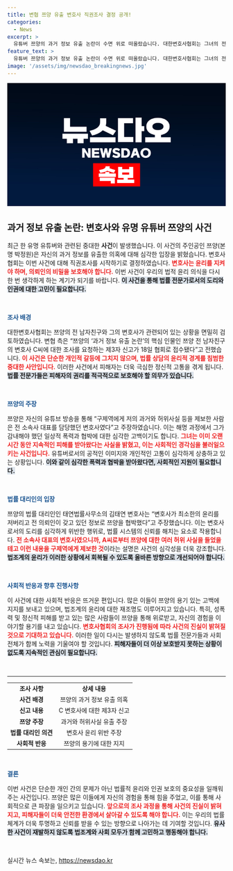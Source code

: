 ```yaml
---
title: 변협 쯔양 유출 변호사 직권조사 결정 공개!
categories:
  - News
excerpt: >
  유튜버 쯔양의 과거 정보 유출 논란이 수면 위로 떠올랐습니다. 대한변호사협회는 그녀의 전 남자친구 변호사를 직권조사하기로 결정하며 사건의 진실이 밝혀질지 주목됩니다!
feature_text: >
  유튜버 쯔양의 과거 정보 유출 논란이 수면 위로 떠올랐습니다. 대한변호사협회는 그녀의 전 남자친구 변호사를 직권조사하기로 결정하며 사건의 진실이 밝혀질지 주목됩니다!
image: '/assets/img/newsdao_breakingnews.jpg'
---
```


<p><img src="/assets/img/newsdao_breakingnews.jpg" alt="pcversion 속보" /></p>

<h2 data-ke-size="size26">과거 정보 유출 논란: 변호사와 유명 유튜버 쯔양의 사건</h2>

<p data-ke-size="size16">
최근 한 유명 유튜버와 관련된 중대한 <b>사건</b>이 발생했습니다. 이 사건의 주인공인 쯔양(본명 박정원)은 자신의 과거 정보를 유출한 의혹에 대해 심각한 입장을 밝혔습니다. 변호사협회는 이번 사건에 대해 직권조사를 시작하기로 결정하였습니다. <b><span style="color: #ee2323;">변호사는 윤리를 지켜야 하며, 의뢰인의 비밀을 보호해야 합니다.</span></b> 이번 사건이 우리의 법적 윤리 의식을 다시 한 번 생각하게 하는 계기가 되기를 바랍니다. <b><span style="background-color: #21538527;">이 사건을 통해 법률 전문가로서의 도리와 인권에 대한 고민이 필요합니다.</span></b>
</p>

<p data-ke-size="size16">&nbsp;</p>

<p><b><span style="color: #1a5490;">조사 배경</span></b></p>

<p data-ke-size="size16">
대한변호사협회는 쯔양의 전 남자친구와 그의 변호사가 관련되어 있는 상황을 면밀히 검토하였습니다. 변협 측은 “쯔양의 ‘과거 정보 유출 논란’의 핵심 인물인 쯔양 전 남자친구의 변호사 C씨에 대한 조사를 요청하는 제3자 신고가 18일 협회로 접수됐다”고 전했습니다. <b><span style="color: #ee2323;">이 사건은 단순한 개인적 갈등에 그치지 않으며, 법률 상담의 윤리적 경계를 침범한 중대한 사안입니다.</span></b> 이러한 사건에서 피해자는 더욱 극심한 정신적 고통을 겪게 됩니다. <b><span style="background-color: #21538527;">법률 전문가들은 피해자의 권리를 적극적으로 보호해야 할 의무가 있습니다.</span></b>
</p>

<p data-ke-size="size16">&nbsp;</p>

<p><b><span style="color: #1a5490;">쯔양의 주장</span></b></p>

<p data-ke-size="size16">
쯔양은 자신의 유튜브 방송을 통해 “구제역에게 저의 과거와 허위사실 등을 제보한 사람은 전 소속사 대표를 담당했던 변호사였다”고 주장하였습니다. 이는 해명 과정에서 그가 감내해야 했던 일상적 폭력과 협박에 대한 심각한 고백이기도 합니다. <b><span style="color: #ee2323;">그녀는 이미 오랜 시간 동안 지속적인 피해를 받아왔다는 사실을 밝혔고, 이는 사회적인 경각심을 불러일으키는 사건입니다.</span></b> 유튜버로서의 공적인 이미지와 개인적인 고통이 심각하게 상충하고 있는 상황입니다. <b><span style="background-color: #21538527;">이와 같이 심각한 폭력과 협박을 받아왔다면, 사회적인 지원이 필요합니다.</span></b>
</p>

<p data-ke-size="size16">&nbsp;</p>

<p><b><span style="color: #1a5490;">법률 대리인의 입장</span></b></p>

<p data-ke-size="size16">
쯔양의 법률 대리인인 태연법률사무소의 김태연 변호사는 “변호사가 최소한의 윤리를 저버리고 전 의뢰인이 갖고 있던 정보로 쯔양을 협박했다”고 주장했습니다. 이는 변호사로서의 도리를 심각하게 위반한 행위로, 법률 시스템의 신뢰를 해치는 요소로 작용합니다. <b><span style="color: #ee2323;">전 소속사 대표의 변호사였으니까, A씨로부터 쯔양에 대한 여러 허위 사실을 들었을 테고 이런 내용을 구제역에게 제보한 것</span></b>이라는 설명은 사건의 심각성을 더욱 강조합니다. <b><span style="background-color: #21538527;">법조계의 윤리가 이러한 상황에서 회복될 수 있도록 올바른 방향으로 개선되어야 합니다.</span></b>
</p>

<p data-ke-size="size16">&nbsp;</p>

<p><b><span style="color: #1a5490;">사회적 반응과 향후 진행사항</span></b></p>

<p data-ke-size="size16">
이 사건에 대한 사회적 반응은 뜨거운 편입니다. 많은 이들이 쯔양의 용기 있는 고백에 지지를 보내고 있으며, 법조계의 윤리에 대한 재조명도 이루어지고 있습니다. 특히, 성폭력 및 정신적 피해를 받고 있는 많은 사람들이 쯔양을 통해 위로받고, 자신의 경험을 이야기할 용기를 내고 있습니다. <b><span style="color: #ee2323;">변호사협회의 조사가 진행됨에 따라 사건의 진실이 밝혀질 것으로 기대하고 있습니다.</span></b> 이러한 일이 다시는 발생하지 않도록 법률 전문가들과 사회 전체가 함께 노력을 기울여야 할 것입니다. <b><span style="background-color: #21538527;">피해자들이 더 이상 보호받지 못하는 상황이 없도록 지속적인 관심이 필요합니다.</span></b>
</p>

<p data-ke-size="size16">&nbsp;</p>

<hr />

<table style="width: 100%;">
    <tr>
        <td style="text-align: center; height: 17px;"><b>조사 사항</b></td>
        <td style="text-align: center; height: 17px;"><b>상세 내용</b></td>
    </tr>
    <tr>
        <td style="text-align: center; height: 17px;"><b>사건 배경</b></td>
        <td style="text-align: center; height: 17px;">쯔양의 과거 정보 유출 의혹</td>
    </tr>
    <tr>
        <td style="text-align: center; height: 17px;"><b>신고 내용</b></td>
        <td style="text-align: center; height: 17px;">C 변호사에 대한 제3자 신고</td>
    </tr>
    <tr>
        <td style="text-align: center; height: 17px;"><b>쯔양 주장</b></td>
        <td style="text-align: center; height: 17px;">과거와 허위사실 유출 주장</td>
    </tr>
    <tr>
        <td style="text-align: center; height: 17px;"><b>법률 대리인 의견</b></td>
        <td style="text-align: center; height: 17px;">변호사 윤리 위반 주장</td>
    </tr>
    <tr>
        <td style="text-align: center; height: 17px;"><b>사회적 반응</b></td>
        <td style="text-align: center; height: 17px;">쯔양의 용기에 대한 지지</td>
    </tr>
</table>

<p data-ke-size="size16">&nbsp;</p>

<p><b><span style="color: #1a5490;">결론</span></b></p>

<p data-ke-size="size16">
이번 사건은 단순한 개인 간의 문제가 아닌 법률적 윤리와 인권 보호의 중요성을 일깨워주는 사건입니다. 쯔양은 많은 이들에게 자신의 경험을 통해 힘을 주었고, 이를 통해 사회적으로 큰 파장을 일으키고 있습니다. <b><span style="color: #ee2323;">앞으로의 조사 과정을 통해 사건의 진실이 밝혀지고, 피해자들이 더욱 안전한 환경에서 살아갈 수 있도록 해야 합니다.</span></b> 이는 우리의 법률 체계가 더욱 투명하고 신뢰를 받을 수 있는 방향으로 나아가는 데 기여할 것입니다. <b><span style="background-color: #21538527;">유사한 사건이 재발하지 않도록 법조계와 사회 모두가 함께 고민하고 행동해야 합니다.</span></b>
</p>

<p data-ke-size="size16">&nbsp;</p>
실시간 뉴스 속보는, <a href="https://newsdao.kr" rel="dofollow">https://newsdao.kr</a>


